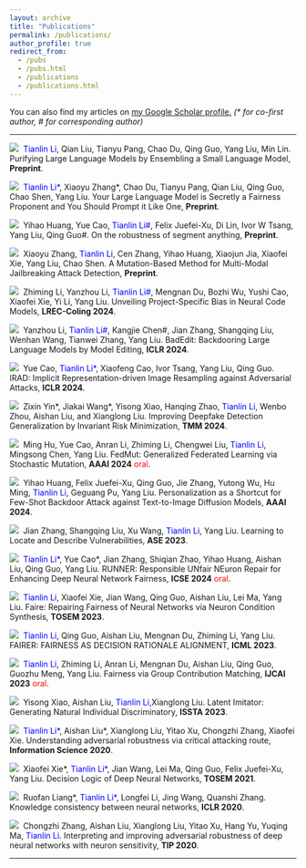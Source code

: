 ```yaml
---
layout: archive
title: "Publications"
permalink: /publications/
author_profile: true
redirect_from: 
  - /pubs
  - /pubs.html
  - /publications
  - /publications.html
---
```


You can also find my articles on <u><a href="https://scholar.google.com/citations?user=XB6CydwAAAAJ&hl=en">my Google Scholar profile</a>.</u> <i>(* for co-first author, # for corresponding author)</i>

---

<p>
<a class="media" href="https://ltl7155.github.io/404.html" target="_blank"><img src="https://ltl7155.github.io/images/pdf.png"></a>&nbsp; <font color="blue">Tianlin Li</font>, Qian Liu, Tianyu Pang, Chao Du, Qing Guo, Yang Liu, Min Lin. Purifying Large Language Models by Ensembling a Small Language Model, <b>Preprint</b>.
</p>

<p>
<a class="media" href="https://openreview.net/forum?id=uOwJEPtyOF" target="_blank"><img src="https://ltl7155.github.io/images/pdf.png"></a>&nbsp; <font color="blue">Tianlin Li*</font>, Xiaoyu Zhang*, Chao Du, Tianyu Pang, Qian Liu, Qing Guo, Chao
Shen, Yang Liu. Your Large Language Model is Secretly a Fairness Proponent and You
Should Prompt it Like One, <b>Preprint</b>.
</p>

<p>
<a class="media" href="https://ltl7155.github.io/404.html" target="_blank"><img src="https://ltl7155.github.io/images/pdf.png"></a>&nbsp; Yihao Huang, Yue Cao, <font color="blue">Tianlin Li#</font>, Felix Juefei-Xu, Di Lin, Ivor W Tsang, Yang
Liu, Qing Guo#. On the robustness of segment anything, <b>Preprint</b>.
</p>

<p>
<a class="media" href="https://ltl7155.github.io/404.html" target="_blank"><img src="https://ltl7155.github.io/images/pdf.png"></a>&nbsp; Xiaoyu Zhang, <font color="blue">Tianlin Li</font>, Cen Zhang, Yihao Huang, Xiaojun Jia, Xiaofei Xie,
Yang Liu, Chao Shen. A Mutation-Based Method for Multi-Modal Jailbreaking Attack Detection, <b>Preprint</b>.
</p>


<p>
<a class="media" href="https://ltl7155.github.io/404.html" target="_blank"><img src="https://ltl7155.github.io/images/pdf.png"></a>&nbsp; Zhiming Li, Yanzhou Li, <font color="blue">Tianlin Li#</font>, Mengnan Du, Bozhi Wu, Yushi Cao, Xiaofei Xie, Yi Li, Yang Liu. Unveiling Project-Specific Bias in Neural Code Models, <b>LREC-Coling 2024</b>.
</p>

<p>
<a class="media" href="https://ltl7155.github.io/404.html" target="_blank"><img src="https://ltl7155.github.io/images/pdf.png"></a>&nbsp; Yanzhou Li, <font color="blue">Tianlin Li#</font>, Kangjie Chen#, Jian Zhang, Shangqing Liu, Wenhan
Wang, Tianwei Zhang, Yang Liu. BadEdit: Backdooring Large Language Models by Model Editing, <b>ICLR 2024</b>.
</p>

<p>
<a class="media" href="https://ltl7155.github.io/files/pubs/2023-ieeesp-rengar.pdf" target="_blank"><img src="https://ltl7155.github.io/images/pdf.png"></a>&nbsp; Yue Cao, <font color="blue">Tianlin Li*</font>, Xiaofeng Cao, Ivor Tsang, Yang Liu, Qing Guo. IRAD: Implicit Representation-driven Image Resampling against Adversarial Attacks, <b>ICLR 2024</b>.
</p>

<p>
<a class="media" href="https://www.usenix.org/conference/usenixsecurity23/presentation/zhang-cen" target="_blank"><img src="https://ltl7155.github.io/images/pdf.png"></a>&nbsp; Zixin Yin*, Jiakai Wang*, Yisong Xiao, Hanqing Zhao, <font color="blue">Tianlin Li</font>, Wenbo Zhou, Aishan Liu, and Xianglong Liu. Improving Deepfake Detection Generalization by Invariant Risk Minimization, <b>TMM 2024</b>.
</p>

<p>
<a class="media" href="https://ltl7155.github.io/files/pubs/2022-issta-equafl.pdf" target="_blank"><img src="https://ltl7155.github.io/images/pdf.png"></a>&nbsp; Ming Hu, Yue Cao, Anran Li, Zhiming Li, Chengwei Liu, <font color="blue">Tianlin Li</font>, Mingsong Chen, Yang Liu. FedMut: Generalized Federated Learning via Stochastic Mutation, <b>AAAI 2024</b> <font color="red">oral</font>.
</p>

<p>
<a class="media" href="https://ltl7155.github.io/files/pubs/2021-ccs-ecmo.pdf" target="_blank"><img src="https://ltl7155.github.io/images/pdf.png"></a>&nbsp; Yihao Huang, Felix Juefei-Xu, Qing Guo, Jie Zhang, Yutong Wu, Hu Ming, <font color="blue">Tianlin Li</font>, Geguang Pu, Yang Liu. Personalization as a Shortcut for Few-Shot Backdoor Attack against Text-to-Image Diffusion Models, <b>AAAI 2024</b>.
</p>

<p>
<a class="media" href="https://www.usenix.org/conference/usenixsecurity21/presentation/zhang-cen" target="_blank"><img src="https://ltl7155.github.io/images/pdf.png"></a>&nbsp; Jian Zhang, Shangqing Liu, Xu Wang, <font color="blue">Tianlin Li</font>, Yang Liu. Learning to Locate and Describe Vulnerabilities, <b>ASE 2023</b>.
</p>

<p>
<a class="media" href="https://ltl7155.github.io/files/pubs/2021-ase-firmguide.pdf" target="_blank"><img src="https://ltl7155.github.io/images/pdf.png"></a>&nbsp; <font color="blue">Tianlin Li*</font>, Yue Cao*, Jian Zhang, Shiqian Zhao, Yihao Huang, Aishan Liu, Qing Guo, Yang Liu. RUNNER: Responsible UNfair NEuron Repair for Enhancing Deep Neural Network Fairness, <b>ICSE 2024</b> <font color="red">oral</font>.
</p>

<p>
<a class="media" href="https://ltl7155.github.io/404.html" target="_blank"><img src="https://ltl7155.github.io/images/pdf.png"></a>&nbsp; <font color="blue">Tianlin Li</font>, Xiaofei Xie, Jian Wang, Qing Guo, Aishan Liu, Lei Ma, Yang Liu. Faire: Repairing Fairness of Neural Networks via Neuron Condition Synthesis, <b>TOSEM 2023</b>.
</p>

<p>
<a class="media" href="https://ltl7155.github.io/404.html" target="_blank"><img src="https://ltl7155.github.io/images/pdf.png"></a>&nbsp; <font color="blue">Tianlin Li</font>, Qing Guo, Aishan Liu, Mengnan Du, Zhiming Li, Yang Liu. FAIRER: FAIRNESS AS DECISION RATIONALE ALIGNMENT, <b>ICML 2023</b>.
</p>

<p>
<a class="media" href="https://ltl7155.github.io/404.html" target="_blank"><img src="https://ltl7155.github.io/images/pdf.png"></a>&nbsp; <font color="blue">Tianlin Li</font>, Zhiming Li, Anran Li, Mengnan Du, Aishan Liu, Qing Guo, Guozhu
Meng, Yang Liu. Fairness via Group Contribution Matching, <b>IJCAI 2023</b> <font color="red">oral</font>.
</p>

<p>
<a class="media" href="https://ltl7155.github.io/404.html" target="_blank"><img src="https://ltl7155.github.io/images/pdf.png"></a>&nbsp; Yisong Xiao, Aishan Liu, <font color="blue">Tianlin Li</font>,Xianglong Liu. Latent Imitator: Generating Natural Individual Discriminatory, <b>ISSTA 2023</b>.
</p>

<p>
<a class="media" href="https://ltl7155.github.io/404.html" target="_blank"><img src="https://ltl7155.github.io/images/pdf.png"></a>&nbsp;  <font color="blue">Tianlin Li*</font>, Aishan Liu*, Xianglong Liu, Yitao Xu, Chongzhi Zhang, Xiaofei Xie. Understanding adversarial robustness via critical attacking route, <b>Information Science 2020</b>.
</p>

<p>
<a class="media" href="https://ltl7155.github.io/404.html" target="_blank"><img src="https://ltl7155.github.io/images/pdf.png"></a>&nbsp; Xiaofei Xie*, <font color="blue">Tianlin Li*</font>, Jian Wang, Lei Ma, Qing Guo, Felix Juefei-Xu, Yang Liu. Decision Logic of Deep Neural Networks, <b>TOSEM 2021</b>.
</p>

<p>
<a class="media" href="https://ltl7155.github.io/404.html" target="_blank"><img src="https://ltl7155.github.io/images/pdf.png"></a>&nbsp; Ruofan Liang*, <font color="blue">Tianlin Li*</font>, Longfei Li, Jing Wang, Quanshi Zhang. Knowledge consistency between neural networks, <b>ICLR 2020</b>.
</p>

<p>
<a class="media" href="https://ltl7155.github.io/404.html" target="_blank"><img src="https://ltl7155.github.io/images/pdf.png"></a>&nbsp; Chongzhi Zhang, Aishan Liu, Xianglong Liu, Yitao Xu, Hang Yu, Yuqing Ma, <font color="blue">Tianlin Li</font>. Interpreting and improving adversarial robustness of deep neural networks with neuron sensitivity, <b>TIP 2020</b>.
</p>

---
